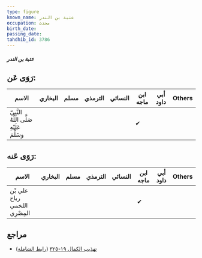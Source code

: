```yaml
---
type: figure
known_name: عتبة بن الندر
occupation: محدث
birth_date:
passing_date:
tahdhib_id: 3786
---
```

##### عتبة بن الندر

## رَوَى عَن:
| الاسم                                      | البخاري | مسلم | الترمذي | النسائي | ابن ماجه | أبي داود | Others |
| ------------------------------------------ | ------- | ---- | ------- | ------- | -------- | -------- | ------ |
| النَّبِيّ صَلَّى اللَّهُ عَلَيْهِ وسَلَّمَ |         |      |         |         | ✔        |          |        |
## رَوَى عَنه:
| الاسم                         | البخاري | مسلم | الترمذي | النسائي | ابن ماجه | أبي داود | Others |
| ----------------------------- | ------- | ---- | ------- | ------- | -------- | -------- | ------ |
| علي بْن رباح اللخمي المِصْرِي |         |      |         |         | ✔        |          |        |
## مراجع
- [تهذيب الكمال ١٩-٣٢٥](obsidian://open?vault=Tahdhib-al-Kamal&file=Figures/٣٧٨٦-عتبة%20بن%20الندر) ([رابط الشاملة](https://shamela.ws/book/3722/9899))